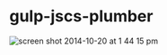 gulp-jscs-plumber
=================
![screen shot 2014-10-20 at 1 44 15 pm](https://cloud.githubusercontent.com/assets/365089/4697866/f462b948-582c-11e4-9341-6ba2e34323de.png)
